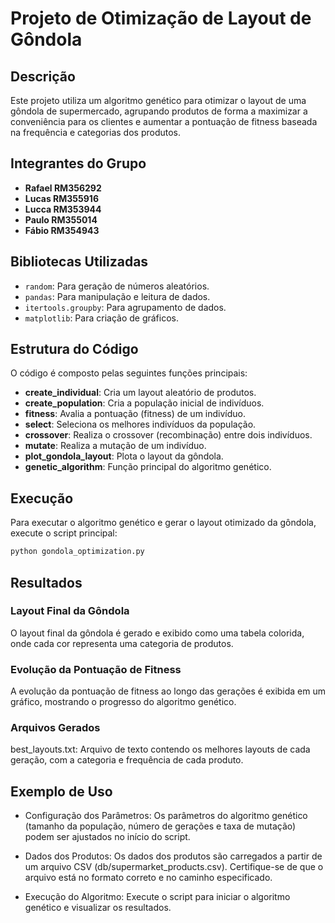 # Projeto de Otimização de Layout de Gôndola

## Descrição
Este projeto utiliza um algoritmo genético para otimizar o layout de uma gôndola de supermercado, agrupando produtos de forma a maximizar a conveniência para os clientes e aumentar a pontuação de fitness baseada na frequência e categorias dos produtos.

## Integrantes do Grupo
- **Rafael RM356292**
- **Lucas RM355916**
- **Lucca RM353944**
- **Paulo RM355014**
- **Fábio RM354943**

## Bibliotecas Utilizadas
- `random`: Para geração de números aleatórios.
- `pandas`: Para manipulação e leitura de dados.
- `itertools.groupby`: Para agrupamento de dados.
- `matplotlib`: Para criação de gráficos.

## Estrutura do Código
O código é composto pelas seguintes funções principais:

- **create_individual**: Cria um layout aleatório de produtos.
- **create_population**: Cria a população inicial de indivíduos.
- **fitness**: Avalia a pontuação (fitness) de um indivíduo.
- **select**: Seleciona os melhores indivíduos da população.
- **crossover**: Realiza o crossover (recombinação) entre dois indivíduos.
- **mutate**: Realiza a mutação de um indivíduo.
- **plot_gondola_layout**: Plota o layout da gôndola.
- **genetic_algorithm**: Função principal do algoritmo genético.

## Execução
Para executar o algoritmo genético e gerar o layout otimizado da gôndola, execute o script principal:

```bash
python gondola_optimization.py
```

## Resultados

### Layout Final da Gôndola
O layout final da gôndola é gerado e exibido como uma tabela colorida, onde cada cor representa uma categoria de produtos.

### Evolução da Pontuação de Fitness
A evolução da pontuação de fitness ao longo das gerações é exibida em um gráfico, mostrando o progresso do algoritmo genético.

### Arquivos Gerados
best_layouts.txt: Arquivo de texto contendo os melhores layouts de cada geração, com a categoria e frequência de cada produto.

## Exemplo de Uso
- Configuração dos Parâmetros: Os parâmetros do algoritmo genético (tamanho da população, número de gerações e taxa de mutação) podem ser ajustados no início do script.

- Dados dos Produtos: Os dados dos produtos são carregados a partir de um arquivo CSV (db/supermarket_products.csv). Certifique-se de que o arquivo está no formato correto e no caminho especificado.

- Execução do Algoritmo: Execute o script para iniciar o algoritmo genético e visualizar os resultados.

